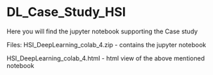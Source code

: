 # DL_Case_Study_HSI
Here you will find the jupyter notebook supporting the Case study

Files: 
HSI_DeepLearning_colab_4.zip -  contains the jupyter notebook

HSI_DeepLearning_colab_4.html - html view of the above mentioned notebook
